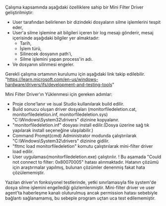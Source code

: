 Çalışma kapsamında aşağıdaki özelliklere sahip bir Mini Filter Driver geliştirilmiştir:
- User tarafından belirlenen bir dizindeki dosyaların silme işlemlerini tespit eder,
- User'a silme işlemine ait bilgileri içeren bir log mesajı gönderir, mesaj içerisinde aşağıdaki bilgiler yer almaktadır:
  - Tarih,
  - İşlem türü,
  - Silinecek dosyanın path'i,
  - Silme işlemini yapan process'in adı.
- Ve dosyanın silinmesi engeler.


Gerekli çalışma ortamının kurulumu için aşağıdaki link takip edilebilir.
"https://learn.microsoft.com/en-us/windows-hardware/drivers/ifs/development-and-testing-tools"


Mini Filter Driver'ın Yüklenmesi için gereken adımlar:
- Proje clone'lanır ve isual Studio kullanılarak build edilir.
- Build sonucu oluşan driver dosyaları (monitorfiledeletion.cat, monitorfiledeletion.inf, monitorfiledeletion.sys) "C:\Windows\System32\drivers" dizinine kopyalanır.
- "monitorfiledeletion.inf" dosyası install edilir.(Dosya üzerine sağ tık yapılarak install seçeneğine ulaşılabilir.)
- Command Prompt(cmd) Administrator modunda çalıştırılarak "C:\Windows\System32\drivers" dizinine gidilir.
- "fltmc load monitorfiledeletion" komutu çalıştırılarak mini-filter driver load edilir.
- User uygulaması(monitorfiledeletion.exe) çalıştırılır.
  ! Bu aşamada "Could not connect to filter: 0x80070005" hatası alınmaktadır.
  Hatanın çözümü için araştırmalar yapılmış, bulunan çözümler denenmiş fakat hata çözülememiştir.

Yazılan driver'ın fonksiyonel testlerinde, yetki sınırlamasıyla file system'de dosya silme işlemini engellediği gözlemlenmiştir.
Mini-filter driver ve user agent'ta haberleşme kanalı oluturulmuş ancak permission hatası sebebiyle bağlantı sağlanamamış, 
bu sebeple program uçtan uca test edilememiştir.
  
